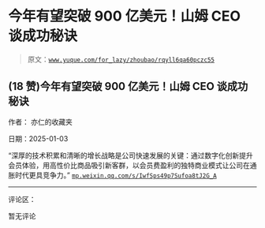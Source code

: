 # 今年有望突破 900 亿美元！山姆 CEO 谈成功秘诀

> 原文：[`www.yuque.com/for_lazy/zhoubao/rqyll6qa60pczc55`](https://www.yuque.com/for_lazy/zhoubao/rqyll6qa60pczc55)

## (18 赞)今年有望突破 900 亿美元！山姆 CEO 谈成功秘诀

作者： 亦仁的收藏夹

日期：2025-01-03

“深厚的技术积累和清晰的增长战略是公司快速发展的关键：通过数字化创新提升会员体验，用高性价比商品吸引新客群，以会员费盈利的独特商业模式让公司在通胀时代更具竞争力。” [`mp.weixin.qq.com/s/IwfSps49p7Sufoa8tJ2G_A`](https://mp.weixin.qq.com/s/IwfSps49p7Sufoa8tJ2G_A)

* * *

评论区：

暂无评论